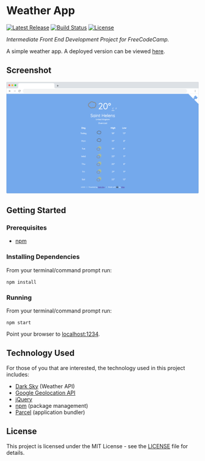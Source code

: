 # Weather App

[![Latest Release](https://img.shields.io/github/release/vanillaSlice/WeatherApp.svg)](https://github.com/vanillaSlice/WeatherApp/releases/latest)
[![Build Status](https://img.shields.io/travis/vanillaSlice/WeatherApp/master.svg)](https://travis-ci.org/vanillaSlice/WeatherApp)
[![License](https://img.shields.io/github/license/vanillaSlice/WeatherApp.svg)](LICENSE)

*Intermediate Front End Development Project for FreeCodeCamp.*

A simple weather app. A deployed version can be viewed
[here](https://weatherapp.mikelowe.xyz/).

## Screenshot

![Screenshot](/images/screenshot-3.png)

## Getting Started

### Prerequisites

* [npm](https://www.npmjs.com/)

### Installing Dependencies

From your terminal/command prompt run:

```
npm install
```

### Running

From your terminal/command prompt run:

```
npm start
```

Point your browser to [localhost:1234](http://localhost:1234).

## Technology Used

For those of you that are interested, the technology used in this project includes:

* [Dark Sky](https://darksky.net/) (Weather API)
* [Google Geolocation API](https://developers.google.com/maps/documentation/geolocation/intro)
* [jQuery](https://jquery.com/)
* [npm](https://www.npmjs.com/) (package management)
* [Parcel](https://parceljs.org/) (application bundler)

## License

This project is licensed under the MIT License - see the [LICENSE](LICENSE) file for details.
